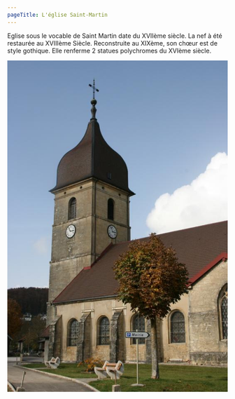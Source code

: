 ```yaml
---
pageTitle: L'église Saint-Martin
---
```


Eglise sous le vocable de Saint Martin date du XVIIème siècle.
La nef à été restaurée au XVIIIème Siècle.
Reconstruite au XIXème, son chœur est de style gothique.
Elle renferme 2 statues polychromes du XVIème siècle.

![L'église](../../assets/images/eglise.jpg "L'église")
